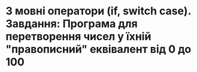 # 3 мовні оператори (if, switch case). Завдання: Програма для перетворення чисел у їхній "правописний" еквівалент від 0 до 100
